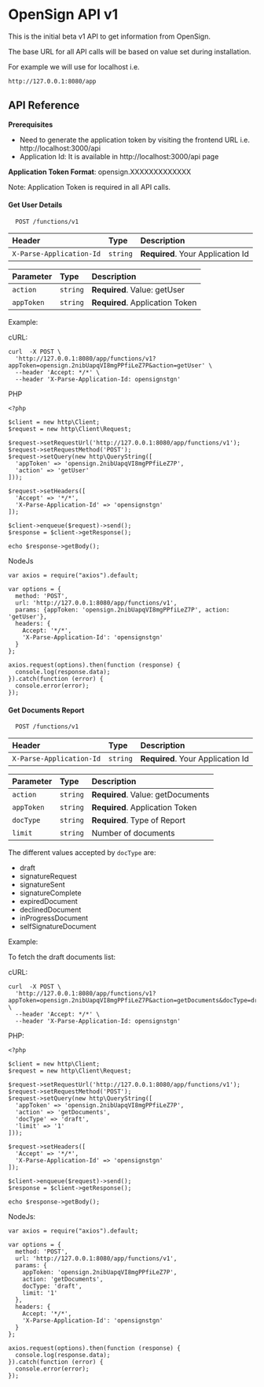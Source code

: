 
# OpenSign API v1

This is the initial beta v1 API to get information from OpenSign.

The base URL for all API calls will be based on value set during installation.

For example we will use for localhost i.e.
```
http://127.0.0.1:8080/app
```

## API Reference

**Prerequisites**
- Need to generate the application token by visiting the frontend URL i.e. http://localhost:3000/api
- Application Id: It is available in http://localhost:3000/api page

**Application Token Format**: opensign.XXXXXXXXXXXXX

Note: Application Token is required in all API calls.

#### Get User Details

```http
  POST /functions/v1
```
| Header | Type     | Description                |
| :-------- | :------- | :------------------------- |
| `X-Parse-Application-Id` | `string` | **Required**. Your Application Id |


| Parameter | Type     | Description                |
| :-------- | :------- | :------------------------- |
| `action` | `string` | **Required**. Value: getUser |
| `appToken` | `string` | **Required**. Application Token |


Example:

cURL:

```
curl  -X POST \
  'http://127.0.0.1:8080/app/functions/v1?appToken=opensign.2nibUapqVI8mgPPfiLeZ7P&action=getUser' \
  --header 'Accept: */*' \
  --header 'X-Parse-Application-Id: opensignstgn'
```

PHP

```
<?php

$client = new http\Client;
$request = new http\Client\Request;

$request->setRequestUrl('http://127.0.0.1:8080/app/functions/v1');
$request->setRequestMethod('POST');
$request->setQuery(new http\QueryString([
  'appToken' => 'opensign.2nibUapqVI8mgPPfiLeZ7P',
  'action' => 'getUser'
]));

$request->setHeaders([
  'Accept' => '*/*',
  'X-Parse-Application-Id' => 'opensignstgn'
]);

$client->enqueue($request)->send();
$response = $client->getResponse();

echo $response->getBody();
```

NodeJs

```
var axios = require("axios").default;

var options = {
  method: 'POST',
  url: 'http://127.0.0.1:8080/app/functions/v1',
  params: {appToken: 'opensign.2nibUapqVI8mgPPfiLeZ7P', action: 'getUser'},
  headers: {
    Accept: '*/*',
    'X-Parse-Application-Id': 'opensignstgn'
  }
};

axios.request(options).then(function (response) {
  console.log(response.data);
}).catch(function (error) {
  console.error(error);
});
```


#### Get Documents Report

```http
  POST /functions/v1
```
| Header | Type     | Description                |
| :-------- | :------- | :------------------------- |
| `X-Parse-Application-Id` | `string` | **Required**. Your Application Id |


| Parameter | Type     | Description                |
| :-------- | :------- | :------------------------- |
| `action` | `string` | **Required**. Value: getDocuments |
| `appToken` | `string` | **Required**. Application Token |
| `docType` | `string` | **Required**. Type of Report |
| `limit` | `string` |  Number of documents |


The different values accepted by `docType` are:
- draft
- signatureRequest
- signatureSent
- signatureComplete
- expiredDocument
- declinedDocument
- inProgressDocument
- selfSignatureDocument

Example:

To fetch the draft documents list:

cURL:
```
curl  -X POST \
  'http://127.0.0.1:8080/app/functions/v1?appToken=opensign.2nibUapqVI8mgPPfiLeZ7P&action=getDocuments&docType=draft&limit=1' \
  --header 'Accept: */*' \
  --header 'X-Parse-Application-Id: opensignstgn'
```

PHP:
```
<?php

$client = new http\Client;
$request = new http\Client\Request;

$request->setRequestUrl('http://127.0.0.1:8080/app/functions/v1');
$request->setRequestMethod('POST');
$request->setQuery(new http\QueryString([
  'appToken' => 'opensign.2nibUapqVI8mgPPfiLeZ7P',
  'action' => 'getDocuments',
  'docType' => 'draft',
  'limit' => '1'
]));

$request->setHeaders([
  'Accept' => '*/*',
  'X-Parse-Application-Id' => 'opensignstgn'
]);

$client->enqueue($request)->send();
$response = $client->getResponse();

echo $response->getBody();
```

NodeJs:
```
var axios = require("axios").default;

var options = {
  method: 'POST',
  url: 'http://127.0.0.1:8080/app/functions/v1',
  params: {
    appToken: 'opensign.2nibUapqVI8mgPPfiLeZ7P',
    action: 'getDocuments',
    docType: 'draft',
    limit: '1'
  },
  headers: {
    Accept: '*/*',
    'X-Parse-Application-Id': 'opensignstgn'
  }
};

axios.request(options).then(function (response) {
  console.log(response.data);
}).catch(function (error) {
  console.error(error);
});
```
